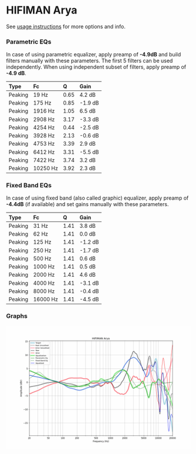 # HIFIMAN Arya
See [usage instructions](https://github.com/jaakkopasanen/AutoEq#usage) for more options and info.

### Parametric EQs
In case of using parametric equalizer, apply preamp of **-4.9dB** and build filters manually
with these parameters. The first 5 filters can be used independently.
When using independent subset of filters, apply preamp of **-4.9 dB**.

| Type    | Fc       |    Q | Gain    |
|:--------|:---------|:-----|:--------|
| Peaking | 19 Hz    | 0.65 | 4.2 dB  |
| Peaking | 175 Hz   | 0.85 | -1.9 dB |
| Peaking | 1916 Hz  | 1.05 | 6.5 dB  |
| Peaking | 2908 Hz  | 3.17 | -3.3 dB |
| Peaking | 4254 Hz  | 0.44 | -2.5 dB |
| Peaking | 3928 Hz  | 2.13 | -0.6 dB |
| Peaking | 4753 Hz  | 3.39 | 2.9 dB  |
| Peaking | 6412 Hz  | 3.31 | -5.5 dB |
| Peaking | 7422 Hz  | 3.74 | 3.2 dB  |
| Peaking | 10250 Hz | 3.92 | 2.3 dB  |

### Fixed Band EQs
In case of using fixed band (also called graphic) equalizer, apply preamp of **-4.4dB**
(if available) and set gains manually with these parameters.

| Type    | Fc       |    Q | Gain    |
|:--------|:---------|:-----|:--------|
| Peaking | 31 Hz    | 1.41 | 3.8 dB  |
| Peaking | 62 Hz    | 1.41 | 0.0 dB  |
| Peaking | 125 Hz   | 1.41 | -1.2 dB |
| Peaking | 250 Hz   | 1.41 | -1.7 dB |
| Peaking | 500 Hz   | 1.41 | 0.6 dB  |
| Peaking | 1000 Hz  | 1.41 | 0.5 dB  |
| Peaking | 2000 Hz  | 1.41 | 4.6 dB  |
| Peaking | 4000 Hz  | 1.41 | -3.1 dB |
| Peaking | 8000 Hz  | 1.41 | -0.4 dB |
| Peaking | 16000 Hz | 1.41 | -4.5 dB |

### Graphs
![](./HIFIMAN%20Arya.png)